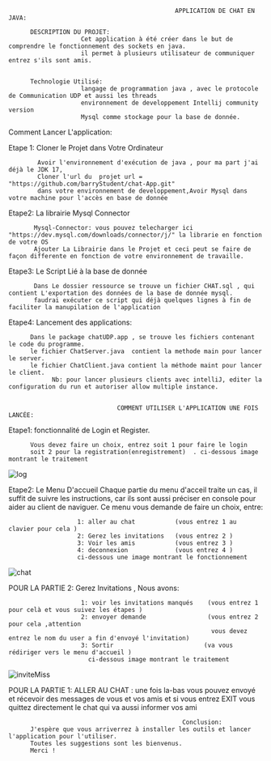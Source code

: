                                                   APPLICATION DE CHAT EN JAVA:

          DESCRIPTION DU PROJET:
                        Cet application à été créer dans le but de comprendre le fonctionnement des sockets en java.
                        il permet à plusieurs utilisateur de communiquer entrez s'ils sont amis.
                        

          Technologie Utilisé:  
                        langage de programmation java , avec le protocole de Communication UDP et aussi les threads 
                        environnement de developpement Intellij community version
                        Mysql comme stockage pour la base de donnée.


 Comment Lancer L'application:  

   Etape 1: Cloner le Projet dans Votre Ordinateur
   
            Avoir l'environnement d'exécution de java , pour ma part j'ai déjà le JDK 17,
            Cloner l'url du  projet url = "https://github.com/barryStudent/chat-App.git" 
            dans votre environnement de developpement,Avoir Mysql dans votre machine pour l'accès en base de donnée
                               
   Etape2: La librairie Mysql Connector
   
           Mysql-Connector: vous pouvez telecharger ici "https://dev.mysql.com/downloads/connector/j/" la librarie en fonction de votre OS              
           Ajouter La Librairie dans le Projet et ceci peut se faire de façon differente en fonction de votre environnement de travaille.
                                      
   Etape3: Le Script Lié à la base de donnée 
   
           Dans Le dossier ressource se trouve un fichier CHAT.sql , qui contient L'exportation des données de la base de donnée mysql.
           faudrai exécuter ce script qui déjà quelques lignes à fin de faciliter la manupilation de l'application
                               
   Etape4: Lancement des applications:
   
          Dans le package chatUDP.app , se trouve les fichiers contenant le code du programme.
          le fichier ChatServer.java  contient la methode main pour lancer le server.
          le fichier ChatClient.java contient la méthode maint pour lancer le client.     
                Nb: pour lancer plusieurs clients avec intelliJ, editer la configuration du run et autoriser allow multiple instance.
                

                                  COMMENT UTILISER L'APPLICATION UNE FOIS LANCÉE:
      
  Etape1: fonctionnalité de Login et Register.
  
          Vous devez faire un choix, entrez soit 1 pour faire le login 
          soit 2 pour la registration(enregistrement)  . ci-dessous image montrant le traitement
![log](https://user-images.githubusercontent.com/96130733/212186052-15878d0f-c349-483e-9b3e-8c2563616d58.png)

          
          
                
  Etape2: Le Menu D'accueil
           Chaque partie du menu d'acceil traite un cas, il suffit de suivre les instructions, car ils 
           sont aussi préciser en console pour aider au client de naviguer.
    Ce menu vous demande de faire un choix, entre:
          
                       1: aller au chat           (vous entrez 1 au clavier pour cela )
                       2: Gerez les invitations   (vous entrez 2 )
                       3: Voir les amis           (vous entrez 3 )
                       4: deconnexion             (vous entrez 4 )
                       ci-dessous une image montrant le fonctionnement
 ![chat](https://user-images.githubusercontent.com/96130733/212185070-c65c63ef-0766-4a45-bdb2-74737eae3144.png)

  
   POUR LA PARTIE 2: Gerez Invitations , Nous avons: 
   
                        1: voir les invitations manqués    (vous entrez 1 pour celà et vous suivez les étapes )
                        2: envoyer demande                 (vous entrez 2 pour cela ,attention 
                                                            vous devez entrez le nom du user a fin d'envoyé l'invitation)
                        3: Sortir                         (va vous rédiriger vers le menu d'accueil )
                          ci-dessous image montrant le traitement
   ![inviteMiss](https://user-images.githubusercontent.com/96130733/212184811-54e4073a-56c6-4780-8390-cc0c23b8352d.png)

   
   
   POUR LA PARTIE 1: ALLER AU CHAT :
                          une fois la-bas vous pouvez envoyé et récevoir des messages de vous et vos amis et si vous entrez EXIT 
                          vous quittez directement le chat qui va aussi informer vos ami
                          

                                                    Conclusion: 
          J'espère que vous arriverrez à installer les outils et lancer l'application pour l'utiliser.
          Toutes les suggestions sont les bienvenus.
          Merci !
                                      
 
